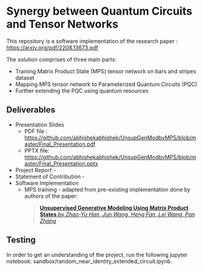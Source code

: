 # Synergy between Quantum Circuits and Tensor Networks
This repository is a software implementation of the research paper : https://arxiv.org/pdf/2208.13673.pdf

The solution comprises of three main parts:
* Training Matrix Product State (MPS) tensor network on bars and stripes dataset
* Mapping MPS tensor network to Parameterized Quantum Circuits (PQC)
* Further extending the PQC using quantum resources

## Deliverables

* Presentation Slides
  * PDF file : https://github.com/abhishekabhishek/UnsupGenModbyMPS/blob/master/Final_Presentation.pdf
  * PPTX file: https://github.com/abhishekabhishek/UnsupGenModbyMPS/blob/master/Final_Presentation.pptx
* Project Report - 
* Statement of Contribution - 
* Software Implementation
  * MPS training - adapted from pre-existing implementation done by authors of the paper:
    > [**Unsupervised Generative Modeling Using Matrix Product States** by *Zhao-Yu Han, Jun Wang, Heng Fan, Lei Wang, Pan Zhang*](https://arxiv.org/abs/1709.01662)

## Testing 
In order to get an understanding of the project, run the following jupyter notebook: sandbox/random_near_identity_extended_circuit.ipynb
